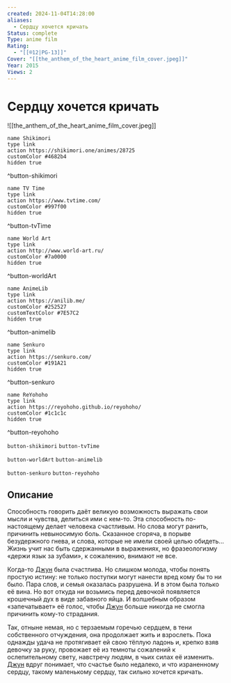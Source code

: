 ```yaml
---
created: 2024-11-04T14:28:00
aliases:
  - Сердцу хочется кричать
Status: complete
Type: anime film
Rating:
  - "[[®️12|PG-13]]"
Cover: "[[the_anthem_of_the_heart_anime_film_cover.jpeg]]"
Year: 2015
Views: 2
---
```


# Сердцу хочется кричать

![[the_anthem_of_the_heart_anime_film_cover.jpeg]]

```button
name Shikimori
type link
action https://shikimori.one/animes/28725
customColor #4682b4
hidden true
```
^button-shikimori

```button
name TV Time
type link
action https://www.tvtime.com/
customColor #997f00
hidden true
```
^button-tvTime

```button
name World Art
type link
action http://www.world-art.ru/
customColor #7a0000
hidden true
```
^button-worldArt

```button
name AnimeLib
type link
action https://anilib.me/
customColor #252527
customTextColor #7E57C2
hidden true
```
^button-animelib

```button
name Senkuro
type link
action https://senkuro.com/
customColor #191A21
hidden true
```
^button-senkuro

```button
name ReYohoho
type link
action https://reyohoho.github.io/reyohoho/
customColor #1c1c1c
hidden true
```
^button-reyohoho

`button-shikimori` `button-tvTime`

`button-worldArt` `button-animelib`

`button-senkuro` `button-reyohoho`

## Описание

Способность говорить даёт великую возможность выражать свои мысли и чувства, делиться ими с кем-то. Эта способность по-настоящему делает человека счастливым. Но слова могут ранить, причинить невыносимую боль. Сказанное сгоряча, в порыве безудержного гнева, и слова, которые не имели своей целью обидеть... Жизнь учит нас быть сдержанными в выражениях, но фразеологизму «держи язык за зубами», к сожалению, внимают не все.

Когда-то [Джун](https://shikimori.one/characters/127322-jun-naruse) была счастлива. Но слишком молода, чтобы понять простую истину: не только поступки могут нанести вред кому бы то ни было. Пара слов, и семья оказалась разрушена. И в этом была только её вина. Но вот откуда ни возьмись перед девочкой появляется крошечный дух в виде забавного яйца. И волшебным образом «запечатывает» её голос, чтобы [Джун](https://shikimori.one/characters/127322-jun-naruse) больше никогда не смогла причинить кому-то страдания.

Так, отныне немая, но с терзаемым горечью сердцем, в тени собственного отчуждения, она продолжает жить и взрослеть. Пока однажды удача не протягивает ей свою тёплую ладонь и, крепко взяв девочку за руку, провожает её из темноты сожалений к ослепительному свету, навстречу людям, в чьих силах её изменить. [Джун](https://shikimori.one/characters/127322-jun-naruse) вдруг понимает, что счастье было недалеко, и что израненному сердцу, такому маленькому сердцу, так сильно хочется кричать.
